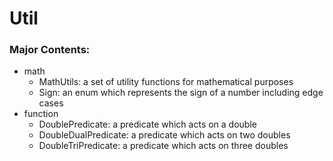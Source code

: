 # Util

### Major Contents:
- math
    - MathUtils: a set of utility functions for mathematical purposes
    - Sign: an enum which represents the sign of a number including edge cases
- function
    - DoublePredicate: a predicate which acts on a double
    - DoubleDualPredicate: a predicate which acts on two doubles
    - DoubleTriPredicate: a predicate which acts on three doubles
